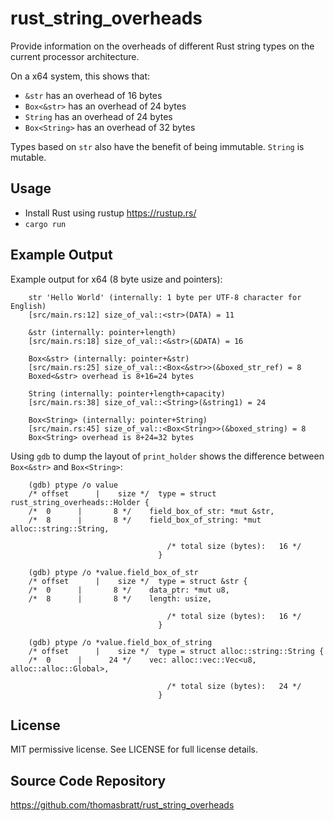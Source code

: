 # rust_string_overheads

Provide information on the overheads of different Rust string types on the current processor architecture.

On a x64 system, this shows that:
* `&str` has an overhead of 16 bytes
* `Box<&str>` has an overhead of 24 bytes
* `String` has an overhead of 24 bytes
* `Box<String>` has an overhead of 32 bytes

Types based on `str` also have the benefit of being immutable. `String` is mutable.

## Usage

* Install Rust using rustup <https://rustup.rs/>
* `cargo run`

## Example Output

Example output for x64 (8 byte usize and pointers):

```text
    str 'Hello World' (internally: 1 byte per UTF-8 character for English)
    [src/main.rs:12] size_of_val::<str>(DATA) = 11
    
    &str (internally: pointer+length)
    [src/main.rs:18] size_of_val::<&str>(&DATA) = 16
    
    Box<&str> (internally: pointer+&str)
    [src/main.rs:25] size_of_val::<Box<&str>>(&boxed_str_ref) = 8
    Boxed<&str> overhead is 8+16=24 bytes
    
    String (internally: pointer+length+capacity)
    [src/main.rs:38] size_of_val::<String>(&string1) = 24
    
    Box<String> (internally: pointer+String)
    [src/main.rs:45] size_of_val::<Box<String>>(&boxed_string) = 8
    Box<String> overhead is 8+24=32 bytes
```

Using `gdb` to dump the layout of `print_holder` shows the difference between `Box<&str>` and `Box<String>`:

```text
    (gdb) ptype /o value
    /* offset      |    size */  type = struct rust_string_overheads::Holder {
    /*	0      |       8 */    field_box_of_str: *mut &str,
    /*	8      |       8 */    field_box_of_string: *mut alloc::string::String,
    
                                   /* total size (bytes):   16 */
                                 }

    (gdb) ptype /o *value.field_box_of_str
    /* offset      |    size */  type = struct &str {
    /*	0      |       8 */    data_ptr: *mut u8,
    /*	8      |       8 */    length: usize,
    
                                   /* total size (bytes):   16 */
                                 }
                                     
    (gdb) ptype /o *value.field_box_of_string
    /* offset      |    size */  type = struct alloc::string::String {
    /*	0      |      24 */    vec: alloc::vec::Vec<u8, alloc::alloc::Global>,
    
                                   /* total size (bytes):   24 */
                                 }
```

## License

MIT permissive license. See LICENSE for full license details.

## Source Code Repository

<https://github.com/thomasbratt/rust_string_overheads>
